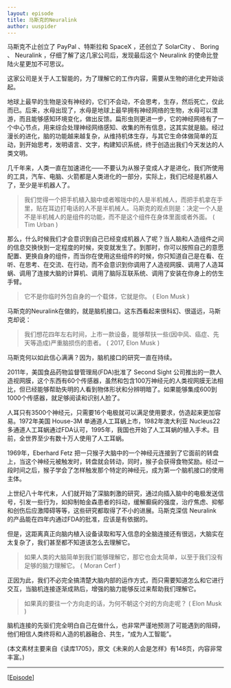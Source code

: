 ```yaml
---
layout: episode
title: 马斯克的Neuralink
author: uuspider
---
```

马斯克不止创立了 PayPal 、特斯拉和 SpaceX ，还创立了 SolarCity 、 Boring 、 Neuralink ，仔细了解了这几家公司后，发现最后这个 Neuralink 的使命比登陆火星更加不可思议。

这家公司是关于人工智能的，为了理解它的工作内容，需要从生物的进化史开始谈起。

地球上最早的生物是没有神经的，它们不会动，不会思考，生存，然后死亡，仅此而已。后来，水母出现了，水母是地球上最早拥有神经网络的生物，水母可以漂游，而且能够感知环境变化，做出反馈。扁形虫则更进一步，它的神经网络有了一个中心节点，用来综合处理神经网络感知、收集的所有信息，这其实就是脑。经过漫长的进化，脑的功能越来越复杂，从维持机体生存，与其它生命体做简单的互动，到开始思考，发明语言、文字，构建知识系统，终于创造出我们今天发达的人类文明。

几千年来，人类一直在加速进化——不要认为从猴子变成人才是进化，我们所使用的工具，汽车、电脑、火箭都是人类进化的一部分，实际上，我们已经是机器人了，至少是半机器人了。

>我们觉得一个把手机植入脑中或者喉咙中的人是半机械人，而把手机拿在手里，贴在耳边打电话的人不是半机械人。马斯克的观点则是：决定一个人是不是半机械人的是组件的功能，而不是这个组件在身体里面或者外面。 ( Tim Urban )

那么，什么时候我们才会意识到自己已经变成机器人了呢？当人脑和人造组件之间的信息交换快到一定程度的时候，突变就发生了。到那时，你可以按照自己的意愿配置、更换自身的组件，而当你在使用这些组件的时候，你只知道自己是在看、在听、在思考、在交流、在行动，而不会意识到你调用了人造视网膜、调用了人造耳蜗、调用了连接大脑的计算机、调用了脑际互联系统、调用了安装在你身上的仿生手臂。

>它不是你临时外包自身的一个载体，它就是你。 ( Elon Musk )

马斯克的Neuralink在做的，就是脑机接口。这东西看起来很科幻、很遥远，马斯克却说：

>我们想花四年左右时间，上市一款设备，能够帮扶一些(因中风、癌症、先天等造成)严重脑损伤的患者。 ( 2017, Elon Musk )

马斯克何以如此信心满满？因为，脑机接口的研究一直在持续。

2011年，美国食品药物监督管理局(FDA)批准了 Second Sight 公司推出的一款人造视网膜，这个东西有60个传感器，虽然和包含100万神经元的人类视网膜无法相比，但已经能够帮助失明的人看到物体形状和分辨明暗了。如果能够集成600到1000个传感器，就足够阅读和识别人脸了。

人耳只有3500个神经元，只需要16个电极就可以满足使用要求，仿造起来更加容易。1972年美国 House-3M 单通道人工耳蜗上市，1982年澳大利亚 Nucleus22 多通道人工耳蜗通过FDA认可，1995年，我国也开始了人工耳蜗的植入手术。目前，全世界至少有数十万人使用了人工耳蜗。

1969年，Eberhard Fetz 把一只猴子大脑中的一个神经元连接到了它面前的转盘上，当这个神经元被触发时，转盘就会转动，同时，猴子会获得食物奖励。经过一段时间之后，猴子学会了怎样触发那个特定的神经元，成为第一个脑机接口的使用主体。

上世纪八十年代末，人们就开始了深脑刺激的研究，通过向插入脑中的电极发送信号，引发一些行为，如抑制帕金森患者的抖动，缓解癫痫的强度，治疗焦虑、抑郁和创伤后应激障碍等等，这些研究都取得了不小的进展。马斯克深信 Neuralink 的产品能在四年内通过FDA的批准，应该是有依据的。

但是，这距离真正向脑内植入设备读取和写入信息的全脑连接还有很远，大脑实在太复杂了，我们甚至都不知道该怎么去理解它。

>如果人类的大脑简单到我们能够理解它，那它也会太简单，以至于我们没有足够的脑力理解它。 ( Moran Cerf )

正因为此，我们不必完全搞清楚大脑内部的运作方式，而只需要知道怎么和它进行交互，当脑机连接逐渐成熟后，增强的脑力能够反过来帮助我们理解它。

>如果真的要往一个方向走的话，为何不朝这个对的方向走呢？ ( Elon Musk )

脑机连接的先驱们完全明白自己在做什么，也非常严谨地预测了可能遇到的阻碍，他们相信人类终将和人造的机器融合、共生，“成为人工智能”。

(本文素材主要来自《读库1705》，原文《未来的人会是怎样》有148页，内容非常丰富。)

***

[[Episode][episode]]

[episode]:http://about.uuspider.com/2019/06/02/episodeindex.html

